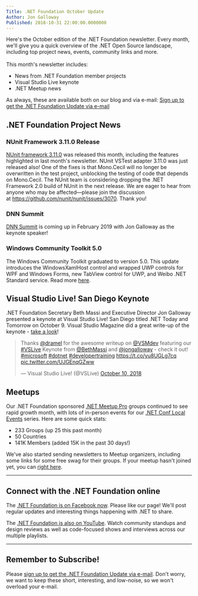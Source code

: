 ```yaml
---
Title: .NET Foundation October Update
Author: Jon Galloway
Published: 2018-10-31 22:00:00.0000000
---
```

<p>Here's the October edition of the .NET Foundation newsletter. Every month, we'll give you a quick overview of the .NET Open Source landscape, including top project news, events, community links and more.<br />
<br />
This month's newsletter includes:</p>

<ul>
<li>News from .NET Foundation member projects</li>
<li>Visual Studio Live keynote</li>
<li>.NET Meetup news</li>
</ul>

<p>As always, these are available both on our blog and via e-mail:&nbsp;<a href="https://eepurl.com/dhL_qb">Sign up to get the .NET Foundation Update via e-mail</a></p>

<h2>.NET Foundation Project News</h2>

<h3>NUnit Framework 3.11.0 Release</h3>

<p><a href="https://nunit.org/news/update/nunit/2018/10/06/nunit-3.11.html">NUnit framework 3.11.0</a>&nbsp;was released this month, including the features highlighted in last month's newsletter. NUnit VSTest adapter 3.11.0 was just released also! One of the fixes is that Mono.Cecil will no longer be overwritten in the test project, unblocking the testing of code that depends on Mono.Cecil. The NUnit team is considering dropping the .NET Framework 2.0 build of NUnit in the next release. We are eager to hear from anyone who may be affected—please join the discussion at&nbsp;<a href="https://github.com/nunit/nunit/issues/3070">https://github.com/nunit/nunit/issues/3070</a>. Thank you!</p>

<h3>DNN Summit</h3>

<p><a href="https://www.dnnsummit.org/">DNN Summit</a>&nbsp;is coming up in February 2019 with Jon Galloway as the keynote speaker!</p>

<h3>Windows Community Toolkit 5.0</h3>

<p>The Windows Community Toolkit graduated to version 5.0. This update introduces the WindowsXamlHost control and wrapped UWP controls for WPF and Windows Forms, new TabView control for UWP, and Weibo .NET Standard service. Read more&nbsp;<a href="https://blogs.windows.com/buildingapps/2018/10/31/announcing-windows-community-toolkit-v5-0/#usWqzwJd2D3YWcgi.97">here</a>.</p>

<h2>Visual Studio&nbsp;Live! San Diego Keynote</h2>

<p>.NET Foundation Secretary Beth Massi and Executive Director Jon Galloway presented a keynote at Visual Studio Live! San Diego titled&nbsp;.NET Today and Tomorrow&nbsp;on October 9. Visual Studio Magazine did a great write-up of the keynote -&nbsp;<a href="https://visualstudiomagazine.com/articles/2018/10/10/net-keynote.aspx">take a look</a>!</p>

<blockquote class="twitter-tweet" data-lang="en">
<p dir="ltr" lang="en">Thanks <a href="https://twitter.com/dramel?ref_src=twsrc%5Etfw">@dramel</a> for the awesome writeup on <a href="https://twitter.com/VSMdev?ref_src=twsrc%5Etfw">@VSMdev</a> featuring our <a href="https://twitter.com/hashtag/VSLive?src=hash&amp;ref_src=twsrc%5Etfw">#VSLive</a> Keynote from <a href="https://twitter.com/BethMassi?ref_src=twsrc%5Etfw">@BethMassi</a> and <a href="https://twitter.com/jongalloway?ref_src=twsrc%5Etfw">@jongalloway</a> - check it out! <a href="https://twitter.com/hashtag/microsoft?src=hash&amp;ref_src=twsrc%5Etfw">#microsoft</a> <a href="https://twitter.com/hashtag/dotnet?src=hash&amp;ref_src=twsrc%5Etfw">#dotnet</a> <a href="https://twitter.com/hashtag/developertraining?src=hash&amp;ref_src=twsrc%5Etfw">#developertraining</a> <a href="https://t.co/yu8UGLg7cq">https://t.co/yu8UGLg7cq</a> <a href="https://t.co/UJGEnqGZww">pic.twitter.com/UJGEnqGZww</a></p>
— Visual Studio Live! (@VSLive) <a href="https://twitter.com/VSLive/status/1050164093716447233?ref_src=twsrc%5Etfw">October 10, 2018</a></blockquote>
<!-- script async src="https://platform.twitter.com/widgets.js" charset="utf-8"></script -->

<h2>Meetups</h2>

<p>Our .NET Foundation sponsored&nbsp;<a href="https://www.meetup.com/pro/dotnet">.NET Meetup Pro</a> groups&nbsp;continued to see rapid growth month, with lots of in-person&nbsp;events for our&nbsp;<a href="https://www.dotnetconf.net/local-events/">.NET Conf Local Events</a>&nbsp;series.&nbsp;Here are some quick stats:</p>

<ul>
<li>233 Groups (up 25 this past month)</li>
<li>50 Countries</li>
<li>141K Members (added 15K in the past 30 days!)</li>
</ul>

<p>We've also started sending newsletters to Meetup organizers, including some links for some free swag for their groups. If your meetup hasn't joined yet, you can <a href="https://aka.ms/add-dotnet-meetup">right here</a>.</p>

<hr />
<h2>Connect with the .NET Foundation online</h2>

<p>The&nbsp;<a href="https://www.facebook.com/dotnetfoundation/">.NET Foundation is on Facebook now</a>. Please like our page! We'll post regular updates and interesting things happening with .NET to share.</p>

<p>The <a href="https://www.youtube.com/NETFoundation">.NET Foundation is also on YouTube</a>. Watch community standups and design reviews as well as code-focused shows and interviews across our multiple playlists.</p>

<hr />
<h2>Remember to Subscribe!</h2>

<p>Please&nbsp;<a href="https://eepurl.com/dhL_qb">sign up&nbsp;to get the .NET Foundation Update via e-mail</a>.&nbsp;Don't worry, we want to keep these short, interesting, and low-noise, so we won't overload your e-mail.</p>
